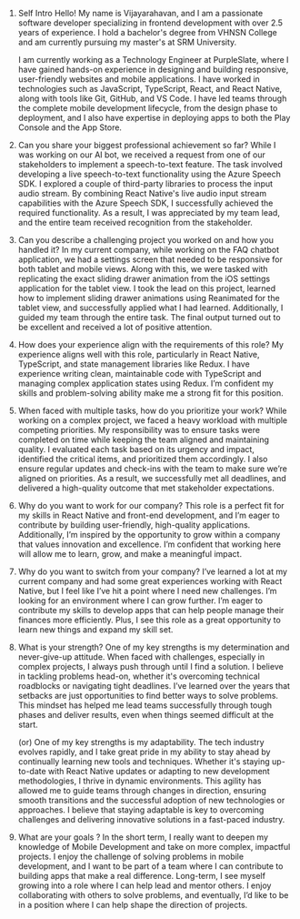 1. Self Intro
   Hello! My name is Vijayarahavan, and I am a passionate software developer specializing in frontend development with over 2.5 years of experience. I hold a bachelor's degree from VHNSN College and am currently pursuing my master's at SRM University.

   I am currently working as a Technology Engineer at PurpleSlate, where I have gained hands-on experience in designing and building responsive, user-friendly websites and mobile applications. I have worked in technologies such as JavaScript, TypeScript, React, and React Native, along with tools like Git, GitHub, and VS Code. I have led teams through the complete mobile development lifecycle, from the design phase to deployment, and I also have expertise in deploying apps to both the Play Console and the App Store.

2. Can you share your biggest professional achievement so far?
   While I was working on our AI bot, we received a request from one of our stakeholders to implement a speech-to-text feature. The task involved developing a live speech-to-text functionality using the Azure Speech SDK. I explored a couple of third-party libraries to process the input audio stream. By combining React Native's live audio input stream capabilities with the Azure Speech SDK, I successfully achieved the required functionality. As a result, I was appreciated by my team lead, and the entire team received recognition from the stakeholder.

3. Can you describe a challenging project you worked on and how you handled it?
   In my current company, while working on the FAQ chatbot application, we had a settings screen that needed to be responsive for both tablet and mobile views. Along with this, we were tasked with replicating the exact sliding drawer animation from the iOS settings application for the tablet view. I took the lead on this project, learned how to implement sliding drawer animations using Reanimated for the tablet view, and successfully applied what I had learned. Additionally, I guided my team through the entire task. The final output turned out to be excellent and received a lot of positive attention.

4. How does your experience align with the requirements of this role?
   My experience aligns well with this role, particularly in React Native, TypeScript, and state management libraries like Redux. I have experience writing clean, maintainable code with TypeScript and managing complex application states using Redux. I’m confident my skills and problem-solving ability make me a strong fit for this position.

5. When faced with multiple tasks, how do you prioritize your work?
   While working on a complex project, we faced a heavy workload with multiple competing priorities. My responsibility was to ensure tasks were completed on time while keeping the team aligned and maintaining quality. I evaluated each task based on its urgency and impact, identified the critical items, and prioritized them accordingly. I also ensure regular updates and check-ins with the team to make sure we’re aligned on priorities. As a result, we successfully met all deadlines, and delivered a high-quality outcome that met stakeholder expectations.

6. Why do you want to work for our company?
   This role is a perfect fit for my skills in React Native and front-end development, and I’m eager to contribute by building user-friendly, high-quality applications. Additionally, I’m inspired by the opportunity to grow within a company that values innovation and excellence. I’m confident that working here will allow me to learn, grow, and make a meaningful impact.

7. Why do you want to switch from your company?
   I’ve learned a lot at my current company and had some great experiences working with React Native, but I feel like I’ve hit a point where I need new challenges. I’m looking for an environment where I can grow further. I’m eager to contribute my skills to develop apps that can help people manage their finances more efficiently. Plus, I see this role as a great opportunity to learn new things and expand my skill set.

8. What is your strength?
   One of my key strengths is my determination and never-give-up attitude. When faced with challenges, especially in complex projects, I always push through until I find a solution. I believe in tackling problems head-on, whether it's overcoming technical roadblocks or navigating tight deadlines. I’ve learned over the years that setbacks are just opportunities to find better ways to solve problems. This mindset has helped me lead teams successfully through tough phases and deliver results, even when things seemed difficult at the start.

   (or)
   One of my key strengths is my adaptability. The tech industry evolves rapidly, and I take great pride in my ability to stay ahead by continually learning new tools and techniques. Whether it's staying up-to-date with React Native updates or adapting to new development methodologies, I thrive in dynamic environments. This agility has allowed me to guide teams through changes in direction, ensuring smooth transitions and the successful adoption of new technologies or approaches. I believe that staying adaptable is key to overcoming challenges and delivering innovative solutions in a fast-paced industry.

9. What are your goals ?
   In the short term, I really want to deepen my knowledge of Mobile Development and take on more complex, impactful projects. I enjoy the challenge of solving problems in mobile development, and I want to be part of a team where I can contribute to building apps that make a real difference. Long-term, I see myself growing into a role where I can help lead and mentor others. I enjoy collaborating with others to solve problems, and eventually, I’d like to be in a position where I can help shape the direction of projects.
